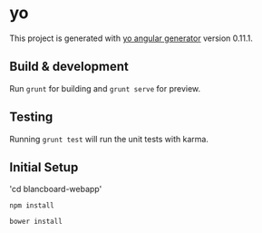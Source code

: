 # yo

This project is generated with [yo angular generator](https://github.com/yeoman/generator-angular)
version 0.11.1.

## Build & development

Run `grunt` for building and `grunt serve` for preview.

## Testing

Running `grunt test` will run the unit tests with karma.



Initial Setup
---------
'cd blancboard-webapp'

 `npm install`
 
 `bower install`




